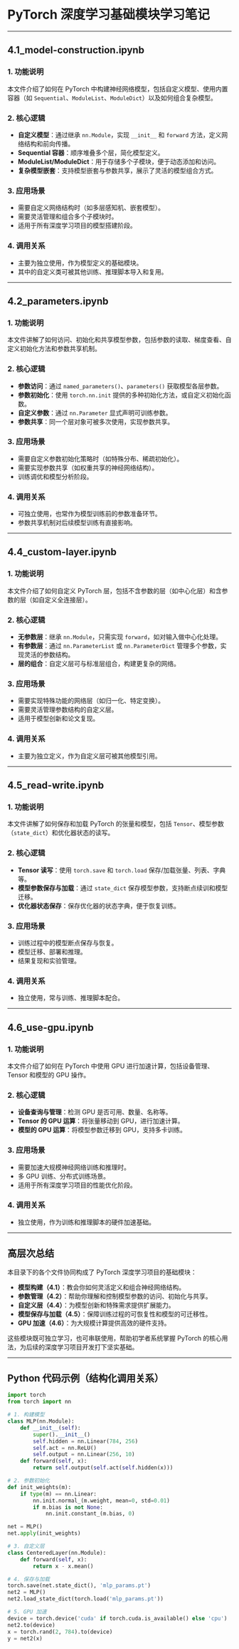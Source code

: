 # PyTorch 深度学习基础模块学习笔记

---

## 4.1_model-construction.ipynb

### 1. 功能说明
本文件介绍了如何在 PyTorch 中构建神经网络模型，包括自定义模型、使用内置容器（如 `Sequential`、`ModuleList`、`ModuleDict`）以及如何组合复杂模型。

### 2. 核心逻辑
- **自定义模型**：通过继承 `nn.Module`，实现 `__init__` 和 `forward` 方法，定义网络结构和前向传播。
- **Sequential 容器**：顺序堆叠多个层，简化模型定义。
- **ModuleList/ModuleDict**：用于存储多个子模块，便于动态添加和访问。
- **复杂模型嵌套**：支持模型嵌套与参数共享，展示了灵活的模型组合方式。

### 3. 应用场景
- 需要自定义网络结构时（如多层感知机、嵌套模型）。
- 需要灵活管理和组合多个子模块时。
- 适用于所有深度学习项目的模型搭建阶段。

### 4. 调用关系
- 主要为独立使用，作为模型定义的基础模块。
- 其中的自定义类可被其他训练、推理脚本导入和复用。

---

## 4.2_parameters.ipynb

### 1. 功能说明
本文件讲解了如何访问、初始化和共享模型参数，包括参数的读取、梯度查看、自定义初始化方法和参数共享机制。

### 2. 核心逻辑
- **参数访问**：通过 `named_parameters()`、`parameters()` 获取模型各层参数。
- **参数初始化**：使用 `torch.nn.init` 提供的多种初始化方法，或自定义初始化函数。
- **自定义参数**：通过 `nn.Parameter` 显式声明可训练参数。
- **参数共享**：同一个层对象可被多次使用，实现参数共享。

### 3. 应用场景
- 需要自定义参数初始化策略时（如特殊分布、稀疏初始化）。
- 需要实现参数共享（如权重共享的神经网络结构）。
- 训练调优和模型分析阶段。

### 4. 调用关系
- 可独立使用，也常作为模型训练前的参数准备环节。
- 参数共享机制对后续模型训练有直接影响。

---

## 4.4_custom-layer.ipynb

### 1. 功能说明
本文件介绍了如何自定义 PyTorch 层，包括不含参数的层（如中心化层）和含参数的层（如自定义全连接层）。

### 2. 核心逻辑
- **无参数层**：继承 `nn.Module`，只需实现 `forward`，如对输入做中心化处理。
- **有参数层**：通过 `nn.ParameterList` 或 `nn.ParameterDict` 管理多个参数，实现灵活的参数结构。
- **层的组合**：自定义层可与标准层组合，构建更复杂的网络。

### 3. 应用场景
- 需要实现特殊功能的网络层（如归一化、特定变换）。
- 需要灵活管理参数结构的自定义层。
- 适用于模型创新和论文复现。

### 4. 调用关系
- 主要为独立定义，作为自定义层可被其他模型引用。

---

## 4.5_read-write.ipynb

### 1. 功能说明
本文件讲解了如何保存和加载 PyTorch 的张量和模型，包括 `Tensor`、模型参数（`state_dict`）和优化器状态的读写。

### 2. 核心逻辑
- **Tensor 读写**：使用 `torch.save` 和 `torch.load` 保存/加载张量、列表、字典等。
- **模型参数保存与加载**：通过 `state_dict` 保存模型参数，支持断点续训和模型迁移。
- **优化器状态保存**：保存优化器的状态字典，便于恢复训练。

### 3. 应用场景
- 训练过程中的模型断点保存与恢复。
- 模型迁移、部署和推理。
- 结果复现和实验管理。

### 4. 调用关系
- 独立使用，常与训练、推理脚本配合。

---

## 4.6_use-gpu.ipynb

### 1. 功能说明
本文件介绍了如何在 PyTorch 中使用 GPU 进行加速计算，包括设备管理、Tensor 和模型的 GPU 操作。

### 2. 核心逻辑
- **设备查询与管理**：检测 GPU 是否可用、数量、名称等。
- **Tensor 的 GPU 运算**：将张量移动到 GPU，进行加速计算。
- **模型的 GPU 运算**：将模型参数迁移到 GPU，支持多卡训练。

### 3. 应用场景
- 需要加速大规模神经网络训练和推理时。
- 多 GPU 训练、分布式训练场景。
- 适用于所有深度学习项目的性能优化阶段。

### 4. 调用关系
- 独立使用，作为训练和推理脚本的硬件加速基础。

---

## 高层次总结

本目录下的各个文件协同构成了 PyTorch 深度学习项目的基础模块：

- **模型构建（4.1）**：教会你如何灵活定义和组合神经网络结构。
- **参数管理（4.2）**：帮助你理解和控制模型参数的访问、初始化与共享。
- **自定义层（4.4）**：为模型创新和特殊需求提供扩展能力。
- **模型保存与加载（4.5）**：保障训练过程的可恢复性和模型的可迁移性。
- **GPU 加速（4.6）**：为大规模计算提供高效的硬件支持。

这些模块既可独立学习，也可串联使用，帮助初学者系统掌握 PyTorch 的核心用法，为后续的深度学习项目开发打下坚实基础。

---

## Python 代码示例（结构化调用关系）

```python
import torch
from torch import nn

# 1. 构建模型
class MLP(nn.Module):
    def __init__(self):
        super().__init__()
        self.hidden = nn.Linear(784, 256)
        self.act = nn.ReLU()
        self.output = nn.Linear(256, 10)
    def forward(self, x):
        return self.output(self.act(self.hidden(x)))

# 2. 参数初始化
def init_weights(m):
    if type(m) == nn.Linear:
        nn.init.normal_(m.weight, mean=0, std=0.01)
        if m.bias is not None:
            nn.init.constant_(m.bias, 0)

net = MLP()
net.apply(init_weights)

# 3. 自定义层
class CenteredLayer(nn.Module):
    def forward(self, x):
        return x - x.mean()

# 4. 保存与加载
torch.save(net.state_dict(), 'mlp_params.pt')
net2 = MLP()
net2.load_state_dict(torch.load('mlp_params.pt'))

# 5. GPU 加速
device = torch.device('cuda' if torch.cuda.is_available() else 'cpu')
net2.to(device)
x = torch.rand(2, 784).to(device)
y = net2(x)
``` 